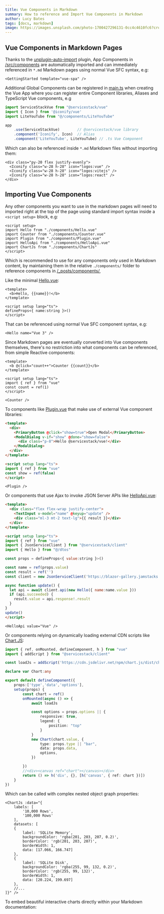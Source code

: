 ```yaml
---
title: Vue Components in Markdown
summary: How to reference and Import Vue Components in Markdown
author: Lucy Bates
tags: [docs, markdown]
image: https://images.unsplash.com/photo-1700427296131-0cc4c4610fc6?crop=entropy&fit=crop&h=1000&w=2000
---
```


<script setup>
import Hello from "./components/Hello.vue"
import Counter from "./components/Counter.vue"
import Plugin from "./components/Plugin.vue"
import HelloApi from "./components/HelloApi.vue"
import ChartJs from "./components/ChartJs"
</script>

## Vue Components in Markdown Pages

Thanks to the [unplugin-auto-import](https://github.com/unplugin/unplugin-auto-import) plugin, App Components in
[/src/components](https://github.com/NetCoreTemplates/vue-spa/tree/main/MyApp.Client/src/components) are automatically imported
and can immediately referenced in `*.md` Markdown pages using normal Vue SFC syntax, e.g:

```tsx
<GettingStarted template="vue-spa" />
```

<div class="py-20 not-prose flex justify-center">
  <GettingStarted template="vue-spa" />
</div>

Additional Global Components can be registered in [main.ts](https://github.com/NetCoreTemplates/vue-spa/blob/main/src/main.ts)
when creating the Vue App where you can register entire Component libraries, Aliases and TypeScript Vue components, e.g

```ts
import ServiceStackVue from "@servicestack/vue"
import { Icon } from '@iconify/vue'
import LiteYouTube from "@/components/LiteYouTube"

app
    .use(ServiceStackVue)        // @servicestack/vue library
    .component('Iconify', Icon)  // Alias
    .component('LiteYouTube', LiteYouTube) // .ts Vue Component
```

Which can also be referenced inside `*.md` Markdown files without importing them:

```tsx
<div class="py-20 flex justify-evenly">
  <Iconify class="w-28 h-28" icon="logos:vue" />
  <Iconify class="w-28 h-28" icon="logos:vitejs" />
  <Iconify class="w-28 h-28" icon="logos:react" />
</div>
```

<div class="py-20 flex justify-evenly">
  <Iconify class="w-28 h-28" icon="logos:vue" />
  <Iconify class="w-28 h-28" icon="logos:vitejs" />
  <Iconify class="w-28 h-28" icon="logos:react" />
</div>

## Importing Vue Components

Any other components you want to use in the markdown pages will need to imported right at the top of the page using standard 
import syntax inside a `<script setup>` block, e.g:

```tsx
<script setup>
import Hello from "./components/Hello.vue"
import Counter from "./components/Counter.vue"
import Plugin from "./components/Plugin.vue"
import HelloApi from "./components/HelloApi.vue"
import ChartJs from "./components/ChartJs"
</script>
```

Which is recommended to use for any components only used in Markdown content, by maintaining them in the relative `./components/` 
folder to reference components in [/_posts/components/](https://github.com/NetCoreTemplates/vue-spa/tree/main/MyApp.Client/src/_posts/components),

Like the minimal [Hello.vue](https://github.com/NetCoreTemplates/vue-spa/tree/main/MyApp.Client/src/_posts/components/Hello.vue):

```tsx
<template>
  <b>Hello, {{name}}!</b>
</template>

<script setup lang="ts">
defineProps<{ name:string }>()
</script>
```

That can be referenced using normal Vue SFC component syntax, e.g:

```tsx
<Hello name="Vue 3" />
```

<div class="text-center text-2xl py-2">
    <Hello name="Vue 3" />
</div>

Since Markdown pages are eventually converted into Vue components themselves, there's no restriction into what
components can be referenced, from simple Reactive components:

```tsx
<template>
  <b @click="count++">Counter {{count}}</b>
</template>

<script setup lang="ts">
import { ref } from "vue"
const count = ref(1)
</script>
```

```tsx
<Counter />
```

<div class="text-center text-2xl py-2 cursor-pointer select-none">
    <Counter />
</div>

To components like [Plugin.vue](https://github.com/NetCoreTemplates/vue-spa/tree/main/MyApp.Client/src/_posts/components/Plugin.vue) that
make use of external Vue component libraries:

```html
<template>
  <div>
    <PrimaryButton @click="show=true">Open Modal</PrimaryButton>
    <ModalDialog v-if="show" @done="show=false">
      <div class="p-8">Hello @servicestack/vue!</div>
    </ModalDialog>
  </div>
</template>

<script setup lang="ts">
import { ref } from "vue"
const show = ref(false)
</script>
```

```tsx
<Plugin />
```

<div class="text-center">
    <Plugin id="plugin" class="text-2xl py-4" />
</div>

Or components that use Ajax to invoke JSON Server APIs like 
[HelloApi.vue](https://github.com/NetCoreTemplates/vue-spa/tree/main/MyApp.Client/src/_posts/components/HelloApi.vue):

```html
<template>
  <div class="flex flex-wrap justify-center">
    <TextInput v-model="name" @keyup="update" />
    <div class="ml-3 mt-2 text-lg">{{ result }}</div>
  </div>
</template>

<script setup lang="ts">
import { ref } from "vue"
import { JsonServiceClient } from "@servicestack/client"
import { Hello } from "@/dtos"

const props = defineProps<{ value:string }>()

const name = ref(props.value)
const result = ref('')
const client = new JsonServiceClient('https://blazor-gallery.jamstacks.net')

async function update() {
  let api = await client.api(new Hello({ name:name.value }))
  if (api.succeeded) {
    result.value = api.response!.result
  }
}
update()
</script>
```

```tsx
<HelloApi value="Vue" />
```

<HelloApi value="Vue" />

Or components relying on dynamically loading external CDN scripts like [Chart.JS](https://www.chartjs.org):

```ts
import { ref, onMounted, defineComponent, h } from "vue"
import { addScript } from "@servicestack/client"

const loadJs = addScript('https://cdn.jsdelivr.net/npm/chart.js/dist/chart.umd.min.js')

declare var Chart:any

export default defineComponent({
    props:['type','data','options'],
    setup(props) {
        const chart = ref()
        onMounted(async () => {
            await loadJs

            const options = props.options || {
                responsive: true,
                legend: {
                    position: "top"
                }
            }
            new Chart(chart.value, {
                type: props.type || "bar",
                data: props.data,
                options,
            })

        })
        //<div><canvas ref="chart"></canvas></div>
        return () => h('div', {}, [h('canvas', { ref: chart })])
    }
})
```

Which can be called with complex nested object graph properties:

```tsx
<ChartJs :data="{
    labels: [
        '10,000 Rows',
        '100,000 Rows'
    ],
    datasets: [
    {
        label: 'SQLite Memory',
        backgroundColor: 'rgba(201, 203, 207, 0.2)',
        borderColor: 'rgb(201, 203, 207)',
        borderWidth: 1,
        data: [17.066, 166.747]
    },
    {
        label: 'SQLite Disk',
        backgroundColor: 'rgba(255, 99, 132, 0.2)',
        borderColor: 'rgb(255, 99, 132)',
        borderWidth: 1,
        data: [20.224, 199.697]
    },
    //...
]}" />
```

To embed beautiful interactive charts directly within your Markdown documentation:

<ChartJs :data="{
    labels: [
        '10,000 Rows',
        '100,000 Rows'
    ],
    datasets: [
    {
        label: 'SQLite Memory',
        backgroundColor: 'rgba(201, 203, 207, 0.2)',
        borderColor: 'rgb(201, 203, 207)',
        borderWidth: 1,
        data: [17.066, 166.747]
    },
    {
        label: 'SQLite Disk',
        backgroundColor: 'rgba(255, 99, 132, 0.2)',
        borderColor: 'rgb(255, 99, 132)',
        borderWidth: 1,
        data: [20.224, 199.697]
    },
    {
        label: 'PostgreSQL',
        backgroundColor: 'rgba(153, 102, 255, 0.2)',
        borderColor: 'rgb(153, 102, 255)',
        borderWidth: 1,
        data: [14.389, 115.645]
    },
    {
        label: 'MySQL',
        backgroundColor: 'rgba(54, 162, 235, 0.2)',
        borderColor: 'rgb(54, 162, 235)',
        borderWidth: 1,
        data: [64.389, 310.966]
    },
    {
        label: 'MySqlConnector',
        backgroundColor: 'rgba(255, 159, 64, 0.2)',
        borderColor: 'rgb(255, 159, 64)',
        borderWidth: 1,
        data: [64.427, 308.574]
    },
    {
        label: 'SQL Server',
        backgroundColor: 'rgba(255, 99, 132, 0.2)',
        borderColor: 'rgb(255, 99, 132)',
        borderWidth: 1,
        data: [89.821, 835.181]
    }]
}" />